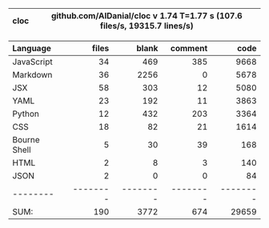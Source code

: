 cloc|github.com/AlDanial/cloc v 1.74  T=1.77 s (107.6 files/s, 19315.7 lines/s)
--- | ---

Language|files|blank|comment|code
:-------|-------:|-------:|-------:|-------:
JavaScript|34|469|385|9668
Markdown|36|2256|0|5678
JSX|58|303|12|5080
YAML|23|192|11|3863
Python|12|432|203|3364
CSS|18|82|21|1614
Bourne Shell|5|30|39|168
HTML|2|8|3|140
JSON|2|0|0|84
--------|--------|--------|--------|--------
SUM:|190|3772|674|29659
